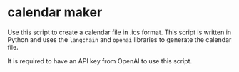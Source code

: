 # calendar maker
Use this script to create a calendar file in .ics format. 
This script is written in Python and uses the `langchain` and `openai` libraries to generate the calendar file.

It is required to have an API key from OpenAI to use this script.